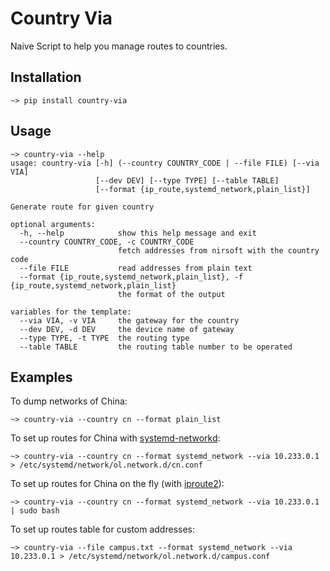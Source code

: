 # Country Via

Naive Script to help you manage routes to countries.

## Installation

```
~> pip install country-via
```

## Usage

```
~> country-via --help
usage: country-via [-h] (--country COUNTRY_CODE | --file FILE) [--via VIA]
                   [--dev DEV] [--type TYPE] [--table TABLE]
                   [--format {ip_route,systemd_network,plain_list}]

Generate route for given country

optional arguments:
  -h, --help            show this help message and exit
  --country COUNTRY_CODE, -c COUNTRY_CODE
                        fetch addresses from nirsoft with the country code
  --file FILE           read addresses from plain text
  --format {ip_route,systemd_network,plain_list}, -f {ip_route,systemd_network,plain_list}
                        the format of the output

variables for the template:
  --via VIA, -v VIA     the gateway for the country
  --dev DEV, -d DEV     the device name of gateway
  --type TYPE, -t TYPE  the routing type
  --table TABLE         the routing table number to be operated
```

## Examples

To dump networks of China:

```
~> country-via --country cn --format plain_list
```

To set up routes for China with [systemd-networkd](https://github.com/systemd/systemd):

```
~> country-via --country cn --format systemd_network --via 10.233.0.1 > /etc/systemd/network/ol.network.d/cn.conf
```

To set up routes for China on the fly (with [iproute2](https://github.com/shemminger/iproute2)):

```
~> country-via --country cn --format systemd_network --via 10.233.0.1 | sudo bash
```

To set up routes table for custom addresses:

```
~> country-via --file campus.txt --format systemd_network --via 10.233.0.1 > /etc/systemd/network/ol.network.d/campus.conf
```
